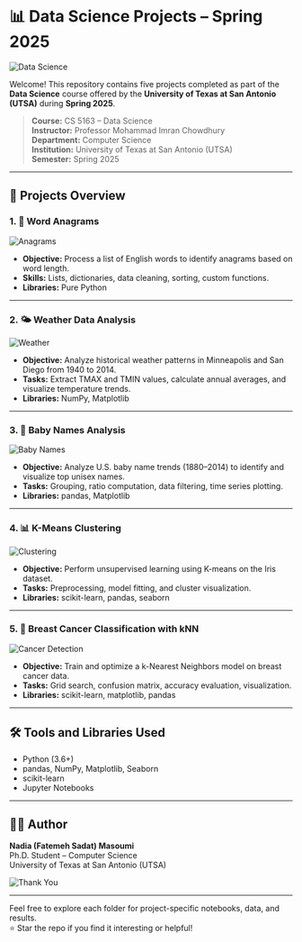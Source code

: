 # 📊 Data Science Projects – Spring 2025

![Data Science](https://media.giphy.com/media/qgQUggAC3Pfv687qPC/giphy.gif)

Welcome! This repository contains five projects completed as part of the **Data Science** course offered by the **University of Texas at San Antonio (UTSA)** during **Spring 2025**.

> **Course:** CS 5163 – Data Science  
> **Instructor:** Professor Mohammad Imran Chowdhury  
> **Department:** Computer Science  
> **Institution:** University of Texas at San Antonio (UTSA)  
> **Semester:** Spring 2025

---

## 📁 Projects Overview

### 1. 🧩 Word Anagrams  
![Anagrams](https://media.giphy.com/media/h4OGaVJJvLqSI/giphy.gif)  
- **Objective:** Process a list of English words to identify anagrams based on word length.  
- **Skills:** Lists, dictionaries, data cleaning, sorting, custom functions.  
- **Libraries:** Pure Python  

---

### 2. 🌤️ Weather Data Analysis  
![Weather](https://media.giphy.com/media/xUOwGch4UQZP0B1F1u/giphy.gif)  
- **Objective:** Analyze historical weather patterns in Minneapolis and San Diego from 1940 to 2014.  
- **Tasks:** Extract TMAX and TMIN values, calculate annual averages, and visualize temperature trends.  
- **Libraries:** NumPy, Matplotlib  

---

### 3. 👶 Baby Names Analysis  
![Baby Names](https://media.giphy.com/media/3orieVPQ7f9aFWL02Y/giphy.gif)  
- **Objective:** Analyze U.S. baby name trends (1880–2014) to identify and visualize top unisex names.  
- **Tasks:** Grouping, ratio computation, data filtering, time series plotting.  
- **Libraries:** pandas, Matplotlib  

---

### 4. 📊 K-Means Clustering  
![Clustering](https://media.giphy.com/media/xT0xeJpnrWC4XWblEk/giphy.gif)  
- **Objective:** Perform unsupervised learning using K-means on the Iris dataset.  
- **Tasks:** Preprocessing, model fitting, and cluster visualization.  
- **Libraries:** scikit-learn, pandas, seaborn  

---

### 5. 🧬 Breast Cancer Classification with kNN  
![Cancer Detection](https://media.giphy.com/media/krP2NRkLqnKEg/giphy.gif)  
- **Objective:** Train and optimize a k-Nearest Neighbors model on breast cancer data.  
- **Tasks:** Grid search, confusion matrix, accuracy evaluation, visualization.  
- **Libraries:** scikit-learn, matplotlib, pandas  

---

## 🛠️ Tools and Libraries Used

- Python (3.6+)
- pandas, NumPy, Matplotlib, Seaborn
- scikit-learn
- Jupyter Notebooks

---

## 🙋‍♀️ Author

**Nadia (Fatemeh Sadat) Masoumi**  
Ph.D. Student – Computer Science  
University of Texas at San Antonio (UTSA)

![Thank You](https://media.giphy.com/media/l0MYwONBGDS7aPGOk/giphy.gif)

---

Feel free to explore each folder for project-specific notebooks, data, and results.  
⭐️ Star the repo if you find it interesting or helpful!
